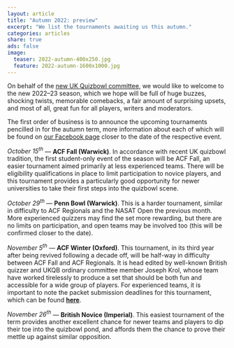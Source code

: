 ```yaml
---
layout: article
title: "Autumn 2022: preview"
excerpt: "We list the tournaments awaiting us this autumn."
categories: articles
share: true
ads: false
image:
  teaser: 2022-autumn-400x250.jpg
  feature: 2022-autumn-1600x1000.jpg
---
```


On behalf of the [new UK Quizbowl committee](https://quizbowl.co.uk/about/#committee), we would like to welcome to the new 2022–23 season, which we hope will be full of huge buzzes, shocking twists, memorable comebacks, a fair amount of surprising upsets, and most of all, great fun for all players, writers and moderators.

The first order of business is to announce the upcoming tournaments pencilled in for the autumn term, more information about each of which will be found on [our Facebook page](https://www.facebook.com/quizbowluk) closer to the date of the respective event.

*October 15<sup>th</sup>* — **ACF Fall (Warwick)**. In accordance with recent UK quizbowl tradition, the first student-only event of the season will be ACF Fall, an easier tournament aimed primarily at less experienced teams. There will be eligibility qualifications in place to limit participation to novice players, and this tournament provides a particularly good opportunity for newer universities to take their first steps into the quizbowl scene.

*October 29<sup>th</sup>* — **Penn Bowl (Warwick)**. This is a harder tournament, similar in difficulty to ACF Regionals and the NASAT Open the previous month. More experienced quizzers may find the set more rewarding, but there are no limits on participation, and open teams may be involved too (this will be confirmed closer to the date).

*November 5<sup>th</sup>* — **ACF Winter (Oxford)**. This tournament, in its third year after being revived following a decade off, will be half-way in difficulty between ACF Fall and ACF Regionals. It is head edited by well-known British quizzer and UKQB ordinary committee member Joseph Krol, whose team have worked tirelessly to produce a set that should be both fun and accessible for a wide group of players. For experienced teams, it is important to note the packet submission deadlines for this tournament, which can be found [**here**](https://hsquizbowl.org/forums/viewtopic.php?t=26240).

*November 26<sup>th</sup>* — **British Novice (Imperial)**. This easiest tournament of the term provides another excellent chance for newer teams and players to dip their toe into the quizbowl pond, and affords them the chance to prove their mettle up against similar opposition.

